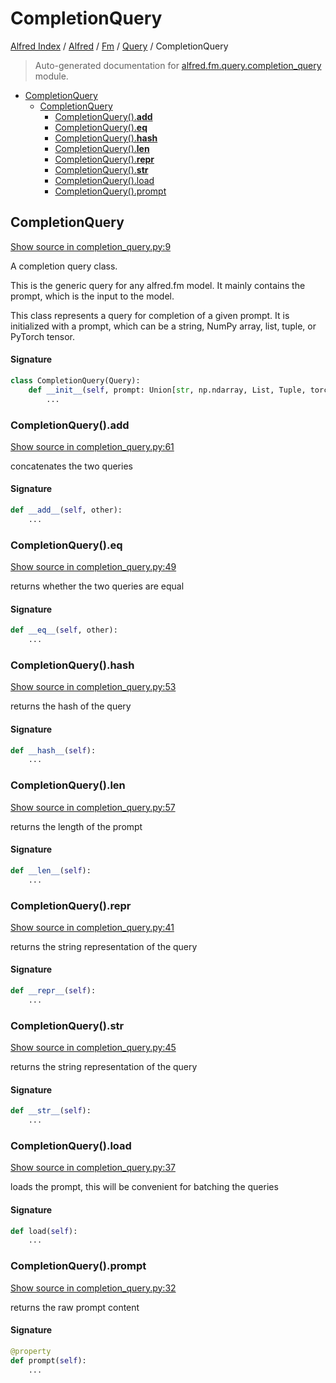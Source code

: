 # CompletionQuery

[Alfred Index](../../../README.md#alfred-index) /
[Alfred](../../index.md#alfred) /
[Fm](../index.md#fm) /
[Query](./index.md#query) /
CompletionQuery

> Auto-generated documentation for [alfred.fm.query.completion_query](../../../../alfred/fm/query/completion_query.py) module.

- [CompletionQuery](#completionquery)
  - [CompletionQuery](#completionquery-1)
    - [CompletionQuery().__add__](#completionquery()__add__)
    - [CompletionQuery().__eq__](#completionquery()__eq__)
    - [CompletionQuery().__hash__](#completionquery()__hash__)
    - [CompletionQuery().__len__](#completionquery()__len__)
    - [CompletionQuery().__repr__](#completionquery()__repr__)
    - [CompletionQuery().__str__](#completionquery()__str__)
    - [CompletionQuery().load](#completionquery()load)
    - [CompletionQuery().prompt](#completionquery()prompt)

## CompletionQuery

[Show source in completion_query.py:9](../../../../alfred/fm/query/completion_query.py#L9)

A completion query class.

This is the generic query for any alfred.fm model.
It mainly contains the prompt, which is the input to the model.

This class represents a query for completion of a given prompt.
It is initialized with a prompt, which can be a string, NumPy array,
list, tuple, or PyTorch tensor.

#### Signature

```python
class CompletionQuery(Query):
    def __init__(self, prompt: Union[str, np.ndarray, List, Tuple, torch.Tensor]):
        ...
```

### CompletionQuery().__add__

[Show source in completion_query.py:61](../../../../alfred/fm/query/completion_query.py#L61)

concatenates the two queries

#### Signature

```python
def __add__(self, other):
    ...
```

### CompletionQuery().__eq__

[Show source in completion_query.py:49](../../../../alfred/fm/query/completion_query.py#L49)

returns whether the two queries are equal

#### Signature

```python
def __eq__(self, other):
    ...
```

### CompletionQuery().__hash__

[Show source in completion_query.py:53](../../../../alfred/fm/query/completion_query.py#L53)

returns the hash of the query

#### Signature

```python
def __hash__(self):
    ...
```

### CompletionQuery().__len__

[Show source in completion_query.py:57](../../../../alfred/fm/query/completion_query.py#L57)

returns the length of the prompt

#### Signature

```python
def __len__(self):
    ...
```

### CompletionQuery().__repr__

[Show source in completion_query.py:41](../../../../alfred/fm/query/completion_query.py#L41)

returns the string representation of the query

#### Signature

```python
def __repr__(self):
    ...
```

### CompletionQuery().__str__

[Show source in completion_query.py:45](../../../../alfred/fm/query/completion_query.py#L45)

returns the string representation of the query

#### Signature

```python
def __str__(self):
    ...
```

### CompletionQuery().load

[Show source in completion_query.py:37](../../../../alfred/fm/query/completion_query.py#L37)

loads the prompt, this will be convenient for batching the queries

#### Signature

```python
def load(self):
    ...
```

### CompletionQuery().prompt

[Show source in completion_query.py:32](../../../../alfred/fm/query/completion_query.py#L32)

returns the raw prompt content

#### Signature

```python
@property
def prompt(self):
    ...
```


